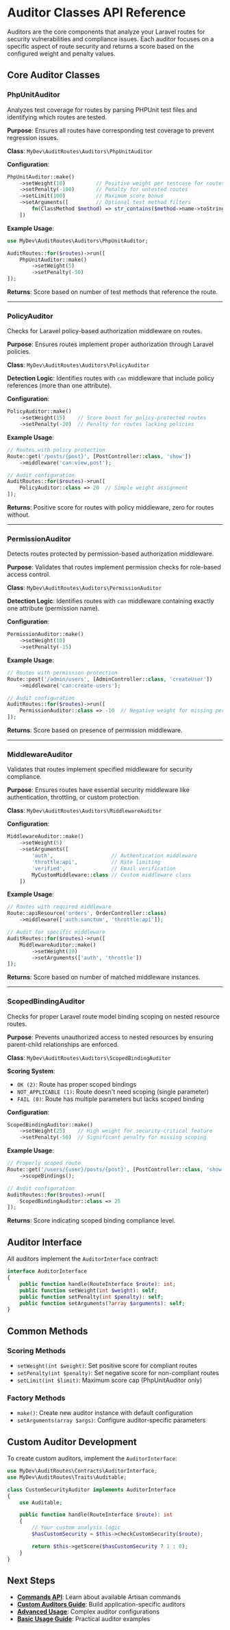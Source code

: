 # Auditor Classes API Reference

Auditors are the core components that analyze your Laravel routes for security vulnerabilities and compliance issues. Each auditor focuses on a specific aspect of route security and returns a score based on the configured weight and penalty values.

## Core Auditor Classes

### PhpUnitAuditor

Analyzes test coverage for routes by parsing PHPUnit test files and identifying which routes are tested.

**Purpose**: Ensures all routes have corresponding test coverage to prevent regression issues.

**Class**: `MyDev\AuditRoutes\Auditors\PhpUnitAuditor`

**Configuration**:
```php
PhpUnitAuditor::make()
    ->setWeight(10)          // Positive weight per testcase for routes
    ->setPenalty(-100)       // Penalty for untested routes
    ->setLimit(100)          // Maximum score bonus
    ->setArguments([         // Optional test method filters
        fn(ClassMethod $method) => str_contains($method->name->toString(), 'test_')
    ])
```

**Example Usage**:
```php
use MyDev\AuditRoutes\Auditors\PhpUnitAuditor;

AuditRoutes::for($routes)->run([
    PhpUnitAuditor::make()
        ->setWeight(5)
        ->setPenalty(-50)
]);
```

**Returns**: Score based on number of test methods that reference the route.

---

### PolicyAuditor

Checks for Laravel policy-based authorization middleware on routes.

**Purpose**: Ensures routes implement proper authorization through Laravel policies.

**Class**: `MyDev\AuditRoutes\Auditors\PolicyAuditor`







**Detection Logic**: Identifies routes with `can` middleware that include policy references (more than one attribute).

**Configuration**:
```php
PolicyAuditor::make()
    ->setWeight(15)    // Score boost for policy-protected routes
    ->setPenalty(-20)  // Penalty for routes lacking policies
```

**Example Usage**:
```php
// Routes with policy protection
Route::get('/posts/{post}', [PostController::class, 'show'])
    ->middleware('can:view,post');

// Audit configuration
AuditRoutes::for($routes)->run([
    PolicyAuditor::class => 20  // Simple weight assignment
]);
```

**Returns**: Positive score for routes with policy middleware, zero for routes without.

---

### PermissionAuditor

Detects routes protected by permission-based authorization middleware.

**Purpose**: Validates that routes implement permission checks for role-based access control.

**Class**: `MyDev\AuditRoutes\Auditors\PermissionAuditor`

**Detection Logic**: Identifies routes with `can` middleware containing exactly one attribute (permission name).

**Configuration**:
```php
PermissionAuditor::make()
    ->setWeight(10)
    ->setPenalty(-15)
```

**Example Usage**:
```php
// Routes with permission protection
Route::post('/admin/users', [AdminController::class, 'createUser'])
    ->middleware('can:create-users');

// Audit configuration
AuditRoutes::for($routes)->run([
    PermissionAuditor::class => -10  // Negative weight for missing permissions
]);
```

**Returns**: Score based on presence of permission middleware.

---

### MiddlewareAuditor

Validates that routes implement specified middleware for security compliance.

**Purpose**: Ensures routes have essential security middleware like authentication, throttling, or custom protection.

**Class**: `MyDev\AuditRoutes\Auditors\MiddlewareAuditor`

**Configuration**:
```php
MiddlewareAuditor::make()
    ->setWeight(5)
    ->setArguments([
        'auth',                   // Authentication middleware
        'throttle:api',           // Rate limiting
        'verified',               // Email verification
        MyCustomMiddleware::class // Custom middleware class
    ])
```

**Example Usage**:
```php
// Routes with required middleware
Route::apiResource('orders', OrderController::class)
    ->middleware(['auth:sanctum', 'throttle:api']);

// Audit for specific middleware
AuditRoutes::for($routes)->run([
    MiddlewareAuditor::make()
        ->setWeight(10)
        ->setArguments(['auth', 'throttle'])
]);
```

**Returns**: Score based on number of matched middleware instances.

---

### ScopedBindingAuditor

Checks for proper Laravel route model binding scoping on nested resource routes.

**Purpose**: Prevents unauthorized access to nested resources by ensuring parent-child relationships are enforced.

**Class**: `MyDev\AuditRoutes\Auditors\ScopedBindingAuditor`

**Scoring System**:
- `OK (2)`: Route has proper scoped bindings
- `NOT_APPLICABLE (1)`: Route doesn't need scoping (single parameter)
- `FAIL (0)`: Route has multiple parameters but lacks scoped binding

**Configuration**:
```php
ScopedBindingAuditor::make()
    ->setWeight(25)    // High weight for security-critical feature
    ->setPenalty(-50)  // Significant penalty for missing scoping
```

**Example Usage**:
```php
// Properly scoped route
Route::get('/users/{user}/posts/{post}', [PostController::class, 'show'])
    ->scopeBindings();

// Audit configuration
AuditRoutes::for($routes)->run([
    ScopedBindingAuditor::class => 25
]);
```

**Returns**: Score indicating scoped binding compliance level.

## Auditor Interface

All auditors implement the `AuditorInterface` contract:

```php
interface AuditorInterface
{
    public function handle(RouteInterface $route): int;
    public function setWeight(int $weight): self;
    public function setPenalty(int $penalty): self;
    public function setArguments(?array $arguments): self;
}
```

## Common Methods

### Scoring Methods
- `setWeight(int $weight)`: Set positive score for compliant routes
- `setPenalty(int $penalty)`: Set negative score for non-compliant routes
- `setLimit(int $limit)`: Maximum score cap (PhpUnitAuditor only)

### Factory Methods
- `make()`: Create new auditor instance with default configuration
- `setArguments(array $args)`: Configure auditor-specific parameters

## Custom Auditor Development

To create custom auditors, implement the `AuditorInterface`:

```php
use MyDev\AuditRoutes\Contracts\AuditorInterface;
use MyDev\AuditRoutes\Traits\Auditable;

class CustomSecurityAuditor implements AuditorInterface
{
    use Auditable;

    public function handle(RouteInterface $route): int
    {
        // Your custom analysis logic
        $hasCustomSecurity = $this->checkCustomSecurity($route);

        return $this->getScore($hasCustomSecurity ? 1 : 0);
    }
}
```

## Next Steps

- **[Commands API](commands.md)**: Learn about available Artisan commands
- **[Custom Auditors Guide](../../guides/custom-auditors.md)**: Build application-specific auditors
- **[Advanced Usage](../../guides/advanced-usage.md)**: Complex auditor configurations
- **[Basic Usage Guide](../../guides/basic-usage.md)**: Practical auditor examples